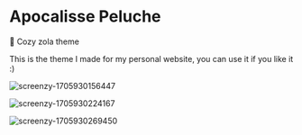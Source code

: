 # Apocalisse Peluche

🐻 Cozy zola theme

This is the theme I made for my personal website, you can use it if you like it :)

![screenzy-1705930156447](https://github.com/lanzani/apocalisse-peluche/assets/15637306/6cf9c0d0-b6cb-437d-8b4f-8dd3ccbfa8c5)

![screenzy-1705930224167](https://github.com/lanzani/apocalisse-peluche/assets/15637306/d20111d7-e9a1-421f-be3f-c80a1431afd7)

![screenzy-1705930269450](https://github.com/lanzani/apocalisse-peluche/assets/15637306/3ea7296c-e434-455a-a5f0-746f92f52cb6)
